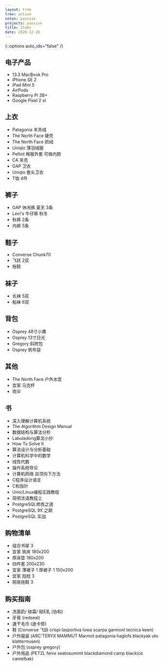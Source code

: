 ```yaml
---
layout: tree
tree: active
notes: passive
projects: passive
title: Items
date: 2020-12-26
---
```



{::options auto_ids="false" /}


## 电子产品
* 13.3 MacBook Pro
* iPhone SE 2
* iPad Mini 5
* AirPods
* Raspberry Pi 3B+
* Google Pixel 2 xl

## 上衣
* Patagonia 羊羔绒
* The North Face 硬壳
* The North Face 抓绒
* Uniqlo 薄羽绒服
* Pelliot 棉服外套 可做内胆
* CA 夹克
* GAP 卫衣
* Uniqlo 套头卫衣
* T恤 4件

## 裤子
* GAP 休闲裤 夏天 3条
* Levi's 牛仔裤 秋冬
* 秋裤 2条
* 内裤 5条

## 鞋子
* Converse Chunk70
* 飞跃 2双
* 拖鞋

## 袜子
* 长袜 5双
* 船袜 6双

## 背包
* Osprey 48寸小鹰
* Osprey 13寸日光
* Gregory 斜挎包
* Osprey 帆布袋

## 其他
* The North Face 户外水壶
* 宜家 马克杯
* 雨伞

## 书
* 深入理解计算机系统
* The Algorithm Design Manual
* 数据结构与算法分析
* Labuladong算法小抄
* How To Solve It
* 算法设计与分析基础
* 计算机科学中的数学
* 线性代数
* 操作系统导论
* 计算机网络 自顶向下方法
* C程序设计语言
* C和指针
* Unix/Linux编程实践教程
* 简明法语教程上
* PostgreSQL修炼之道
* PostgreSQL 9X 之颠
* PostgreSQL 实战

## 购物清单
* 组合书架 3
* 宜家 铁床 180x200
* 厚床垫 180x200
* 四件套 200x230
* 宜家 薄被子 1 厚被子 1 150x200
* 宜家 抱枕 3
* 网易拖鞋 3

## 购买指南
* 洗面奶/ 硅霜/ 硅E乳 (协和)
* 牙膏 (redseal)
* 速干毛巾 (迪卡侬)
* 鞋 (Converse 飞跃 crispi lasportiva lowa scarpa garmont tecnica keen)
* 户外服装 (ARC'TERYX MAMMUT Marmot patagonia haglofs blackyak uto klattermusen)
* 户外包 (osprey gregory)
* 户外用品 (PETZL fenix seatosummit blackdiamond camp blackice camelbak)


